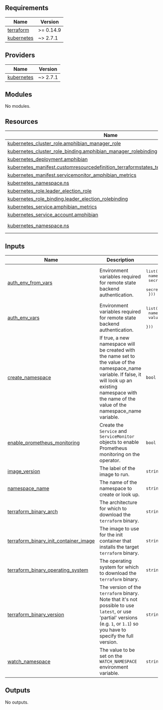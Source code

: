 <!-- BEGIN_TF_DOCS -->

## Requirements

| Name | Version |
|------|---------|
| <a name="requirement_terraform"></a> [terraform](#requirement\_terraform) | >= 0.14.9 |
| <a name="requirement_kubernetes"></a> [kubernetes](#requirement\_kubernetes) | ~> 2.7.1 |

## Providers

| Name | Version |
|------|---------|
| <a name="provider_kubernetes"></a> [kubernetes](#provider\_kubernetes) | ~> 2.7.1 |

## Modules

No modules.

## Resources

| Name | Type |
|------|------|
| [kubernetes_cluster_role.amphibian_manager_role](https://registry.terraform.io/providers/hashicorp/kubernetes/latest/docs/resources/cluster_role) | resource |
| [kubernetes_cluster_role_binding.amphibian_manager_rolebinding](https://registry.terraform.io/providers/hashicorp/kubernetes/latest/docs/resources/cluster_role_binding) | resource |
| [kubernetes_deployment.amphibian](https://registry.terraform.io/providers/hashicorp/kubernetes/latest/docs/resources/deployment) | resource |
| [kubernetes_manifest.customresourcedefinition_terraformstates_terraform_patoarvizu_dev](https://registry.terraform.io/providers/hashicorp/kubernetes/latest/docs/resources/manifest) | resource |
| [kubernetes_manifest.servicemonitor_amphibian_metrics](https://registry.terraform.io/providers/hashicorp/kubernetes/latest/docs/resources/manifest) | resource |
| [kubernetes_namespace.ns](https://registry.terraform.io/providers/hashicorp/kubernetes/latest/docs/resources/namespace) | resource |
| [kubernetes_role.leader_election_role](https://registry.terraform.io/providers/hashicorp/kubernetes/latest/docs/resources/role) | resource |
| [kubernetes_role_binding.leader_election_rolebinding](https://registry.terraform.io/providers/hashicorp/kubernetes/latest/docs/resources/role_binding) | resource |
| [kubernetes_service.amphibian_metrics](https://registry.terraform.io/providers/hashicorp/kubernetes/latest/docs/resources/service) | resource |
| [kubernetes_service_account.amphibian](https://registry.terraform.io/providers/hashicorp/kubernetes/latest/docs/resources/service_account) | resource |
| [kubernetes_namespace.ns](https://registry.terraform.io/providers/hashicorp/kubernetes/latest/docs/data-sources/namespace) | data source |

## Inputs

| Name | Description | Type | Default | Required |
|------|-------------|------|---------|:--------:|
| <a name="input_auth_env_from_vars"></a> [auth\_env\_from\_vars](#input\_auth\_env\_from\_vars) | Environment variables required for remote state backend authentication. | <pre>list(object({<br>    name = string<br>    secret_ref_key = string<br>    secret_ref_name = string<br>  }))</pre> | `[]` | no |
| <a name="input_auth_env_vars"></a> [auth\_env\_vars](#input\_auth\_env\_vars) | Environment variables required for remote state backend authentication. | <pre>list(object({<br>    name = string<br>    value = string<br>  }))</pre> | `[]` | no |
| <a name="input_create_namespace"></a> [create\_namespace](#input\_create\_namespace) | If true, a new namespace will be created with the name set to the value of the namespace\_name variable. If false, it will look up an existing namespace with the name of the value of the namespace\_name variable. | `bool` | `true` | no |
| <a name="input_enable_prometheus_monitoring"></a> [enable\_prometheus\_monitoring](#input\_enable\_prometheus\_monitoring) | Create the `Service` and `ServiceMonitor` objects to enable Prometheus monitoring on the operator. | `bool` | `false` | no |
| <a name="input_image_version"></a> [image\_version](#input\_image\_version) | The label of the image to run. | `string` | `"latest"` | no |
| <a name="input_namespace_name"></a> [namespace\_name](#input\_namespace\_name) | The name of the namespace to create or look up. | `string` | `"amp"` | no |
| <a name="input_terraform_binary_arch"></a> [terraform\_binary\_arch](#input\_terraform\_binary\_arch) | The architecture for which to download the `terraform` binary. | `string` | `"amd64"` | no |
| <a name="input_terraform_binary_init_container_image"></a> [terraform\_binary\_init\_container\_image](#input\_terraform\_binary\_init\_container\_image) | The image to use for the init container that installs the target `terraform` binary. | `string` | `"alpine:3.15.0"` | no |
| <a name="input_terraform_binary_operating_system"></a> [terraform\_binary\_operating\_system](#input\_terraform\_binary\_operating\_system) | The operating system for which to download the `terraform` binary. | `string` | `"linux"` | no |
| <a name="input_terraform_binary_version"></a> [terraform\_binary\_version](#input\_terraform\_binary\_version) | The version of the `terraform` binary. Note that it's not possible to use `latest`, or use 'partial' versions (e.g. `1`, or `1.1`) so you have to specify the full version. | `string` | `"1.1.2"` | no |
| <a name="input_watch_namespace"></a> [watch\_namespace](#input\_watch\_namespace) | The value to be set on the `WATCH_NAMESPACE` environment variable. | `string` | `""` | no |

## Outputs

No outputs.
<!-- END_TF_DOCS -->